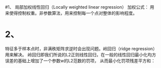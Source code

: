 #1、
局部加权线性回归（Locally weighted linear regression）
加权公式： 用来使得控制权重。非参数算法，用来控制每一个点对整体的影响程度。

# 2、
特征多于样本点时，非满秩矩阵求逆时会出现问题。岭回归（ridge regression）用来解决。
岭回归即我们所说的L2正则线性回归，在一般的线性回归最小化均方误差的基础上增加了一个参数w的L2范数的罚项，
从而最小化罚项残差平方和：
